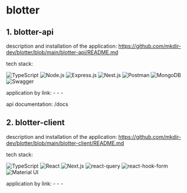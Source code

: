 # blotter

## 1. blotter-api

description and installation of the application: https://github.com/mkdir-dev/blotter/blob/main/blotter-api/README.md

tech stack:

![TypeScript](https://img.shields.io/badge/-TypeScript-090909?style=for-the-badge&logo=TypeScript)
![Node.js](https://img.shields.io/badge/-Node.js-090909?style=for-the-badge&logo=Node.js)
![Express.js](https://img.shields.io/badge/-Express.js-090909?style=for-the-badge&logo=Express)
![Nest.js](https://img.shields.io/badge/-Nest.js-090909?style=for-the-badge&logo=NestJS&logoColor=E0234E)
![Postman](https://img.shields.io/badge/-Postman-090909?style=for-the-badge&logo=Postman)
![MongoDB](https://img.shields.io/badge/-MongoDB-090909?style=for-the-badge&logo=MongoDB)
![Swagger](https://img.shields.io/badge/-Swagger-090909?style=for-the-badge&logo=Swagger)

application by link: - - -

api documentation: /docs

## 2. blotter-client

description and installation of the application: https://github.com/mkdir-dev/blotter/blob/main/blotter-client/README.md

tech stack:

![TypeScript](https://img.shields.io/badge/-TypeScript-090909?style=for-the-badge&logo=TypeScript)
![React](https://img.shields.io/badge/-React-090909?style=for-the-badge&logo=React)
![Next.js](https://img.shields.io/badge/-Next.js-090909?style=for-the-badge&logo=Next.js)
![react-query](https://img.shields.io/badge/-react%20query-090909?style=for-the-badge&logo=react%20query)
![react-hook-form](https://img.shields.io/badge/-react%20hook%20form-090909?style=for-the-badge&logo=react%20hook%20form)
![Material UI](https://img.shields.io/badge/-Material%20UI-090909?style=for-the-badge&logo=mui)

application by link: - - -
